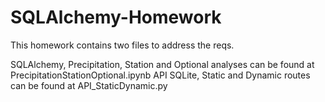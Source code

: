 # SQLAlchemy-Homework

This homework contains two files to address the reqs.

SQLAlchemy, Precipitation, Station and Optional analyses can be found at PrecipitationStationOptional.ipynb
API SQLite, Static and Dynamic routes can be found at API_StaticDynamic.py
